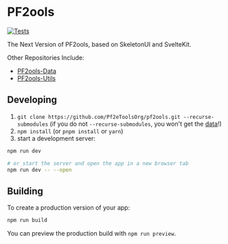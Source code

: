 # PF2ools

[![Tests](https://github.com/Pf2eToolsOrg/pf2ools/actions/workflows/test-web.yml/badge.svg)](https://github.com/Pf2eToolsOrg/pf2ools/actions/workflows/test-web.yml)

The Next Version of PF2ools, based on SkeletonUI and SvelteKit.

Other Repositories Include:

- [PF2ools-Data](https://github.com/Pf2eToolsOrg/pf2ools-data)
- [PF2ools-Utils](https://github.com/Pf2eToolsOrg/pf2ools-utils)

## Developing

1. `git clone https://github.com/Pf2eToolsOrg/pf2ools.git --recurse-submodules` (if you do not `--recurse-submodules`, you won't get the [data](https://github.com/Pf2eToolsOrg/pf2ools-data)!)
2. `npm install` (or `pnpm install` or `yarn`)
3. start a development server:

```bash
npm run dev

# or start the server and open the app in a new browser tab
npm run dev -- --open
```

## Building

To create a production version of your app:

```bash
npm run build
```

You can preview the production build with `npm run preview`.
